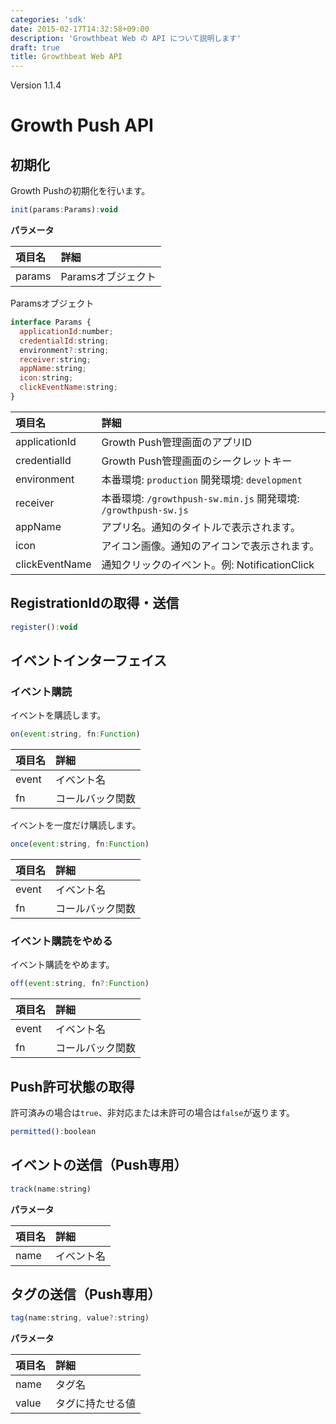 ```yaml
---
categories: 'sdk'
date: 2015-02-17T14:32:58+09:00
description: 'Growthbeat Web の API について説明します'
draft: true
title: Growthbeat Web API
---
```


Version 1.1.4

# Growth Push API

## 初期化

Growth Pushの初期化を行います。

```javascript
init(params:Params):void
```

**パラメータ**

|項目名|詳細|
|:--|:--|
|params|Paramsオブジェクト|

Paramsオブジェクト

```javascript
interface Params {
  applicationId:number;
  credentialId:string;
  environment?:string;
  receiver:string;
  appName:string;
  icon:string;
  clickEventName:string;
}
```

|項目名|詳細|
|:--|:--|
|applicationId| Growth Push管理画面のアプリID |
|credentialId| Growth Push管理画面のシークレットキー |
|environment| 本番環境: `production` 開発環境: `development` |
|receiver| 本番環境: `/growthpush-sw.min.js` 開発環境: `/growthpush-sw.js` |
|appName| アプリ名。通知のタイトルで表示されます。 |
|icon| アイコン画像。通知のアイコンで表示されます。 |
|clickEventName| 通知クリックのイベント。例: NotificationClick |

## RegistrationIdの取得・送信

```javascript
register():void
```

## イベントインターフェイス

### イベント購読

イベントを購読します。

```javascript
on(event:string, fn:Function)
```

|項目名|詳細|
|:--|:--|
|event|イベント名|
|fn|コールバック関数|

イベントを一度だけ購読します。

```javascript
once(event:string, fn:Function)
```

|項目名|詳細|
|:--|:--|
|event|イベント名|
|fn|コールバック関数|

### イベント購読をやめる

イベント購読をやめます。

```javascript
off(event:string, fn?:Function)
```

|項目名|詳細|
|:--|:--|
|event|イベント名|
|fn|コールバック関数|

## Push許可状態の取得

許可済みの場合は`true`、非対応または未許可の場合は`false`が返ります。

```javascript
permitted():boolean
```

## イベントの送信（Push専用）

```javascript
track(name:string)
```
**パラメータ**

|項目名|詳細|
|:--|:--|
|name|イベント名|

## タグの送信（Push専用）

```javascript
tag(name:string, value?:string)
```

**パラメータ**

|項目名|詳細|
|:--|:--|
|name|タグ名|
|value|タグに持たせる値|
